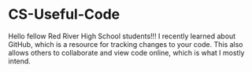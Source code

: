 # CS-Useful-Code

Hello fellow Red River High School students!!! I recently learned about GitHub, which is a resource for tracking changes to your code. This also allows others to collaborate and view code online, which is what I mostly intend.

